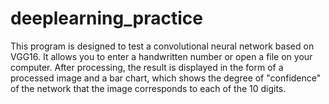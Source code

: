 # deeplearning_practice
This program is designed to test a convolutional neural network
based on VGG16. It allows you to enter a handwritten number or
open a file on your computer. After processing, the result
is displayed in the form of a processed image and a bar chart,
which shows the degree of "confidence" of the network
that the image corresponds to each of the 10 digits.
